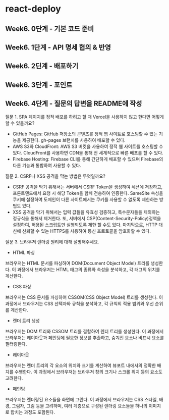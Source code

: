 # react-deploy

## Week6. 0단계 - 기본 코드 준비

## Week6. 1단계 - API 명세 협의 & 반영

## Week6. 2딘계 - 배포하기

## Week6. 3단계 - 포인트

## Week6. 4단계 - 질문의 답변을 README에 작성

질문 1. SPA 페이지를 정적 배포를 하려고 할 때 Vercel을 사용하지 않고 한다면 어떻게 할 수 있을까요?

- GitHub Pages: GitHub 저장소의 콘텐츠를 정적 웹 사이트로 호스팅할 수 있는 기능을 제공한다. gh-pages 브랜치를 사용하여 배포할 수 있다.
- AWS S3와 CloudFront: AWS S3 버킷을 사용하여 정적 웹 사이트를 호스팅할 수 있다. CloudFront를 사용하면 CDN을 통해 전 세계적으로 빠른 배포를 할 수 있다.
- Firebase Hosting: Firebase CLI를 통해 간단하게 배포할 수 있으며 Firebase의 다른 기능과 통합하여 사용할 수 있다.

질문 2. CSRF나 XSS 공격을 막는 방법은 무엇일까요?

- CSRF 공격을 막기 위해서는 서버에서 CSRF Token을 생성하여 세션에 저장하고, 프론트엔드에서 요청 시 해당 Token을 함께 전송하여 인증한다. SameSite 속성을 쿠키에 설정하여 도메인이 다른 사이트에서는 쿠키를 사용할 수 없도록 제한하는 방법도 있다.
- XSS 공격을 막기 위해서는 입력 값들을 유효성 검증하고, 특수문자들을 제외하는 정규식을 통해서 제거한다. 또, 서버에서 CSP(Content-Security-Policy)정책을 설정하여, 허용된 스크립트만 실행되도록 제한 할 수도 있다. 마지막으로, HTTP 대신에 신뢰할 수 있는 HTTPS를 사용하여 통신 프로토콜을 암호화할 수 있다.

질문 3. 브라우저 렌더링 원리에 대해 설명해주세요.

- HTML 파싱

브라우저는 HTML 문서를 파싱하여 DOM(Document Object Model) 트리를 생성한다. 이 과정에서 브라우저는 HTML 태그의 종류와 속성을 분석하고, 각 태그의 위치를 계산한다.

- CSS 파싱

브라우저는 CSS 문서를 파싱하여 CSSOM(CSS Object Model) 트리를 생성한다. 이 과정에서 브라우저는 CSS 선택자와 규칙을 분석하고, 각 규칙의 적용 범위와 우선 순위를 계산한다.

- 렌더 트리 생성

브라우저는 DOM 트리와 CSSOM 트리를 결합하여 렌더 트리를 생성한다. 이 과정에서 브라우저는 레이아웃과 페인팅에 필요한 정보를 추출하고, 숨겨진 요소나 비표시 요소를 필터링한다.

- 레이아웃

브라우저는 렌더 트리의 각 요소의 위치와 크기를 계산하여 뷰포트 내에서의 정확한 배치를 수행한다. 이 과정에서 브라우저는 브라우저 창의 크기나 스크롤 위치 등의 요소도 고려한다.

- 페인팅

브라우저는 렌더링된 요소들을 화면에 그린다. 이 과정에서 브라우저는 CSS 스타일, 배경, 그림자, 그림 등을 고려하며, 여러 계층으로 구성된 렌더링 요소들을 하나의 이미지로 합치는 과정도 포함된다.
